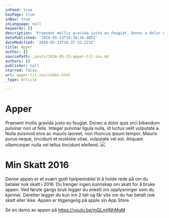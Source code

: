 ```yaml
---
inFeed: true
hasPage: true
inNav: true
inLanguage: null
keywords: []
description: 'Praesent mollis gravida justo eu feugiat. Donec a dolor quis orci bibendum pulvinar non ut felis. Integer pulvinar ligula nulla, id luctus velit vulputate a. Nulla euismod eros ac mauris laoreet, non rhoncus ipsum tempor. Mauris purus neque, tincidunt et molestie vitae, vulputate vel est. Aliquam ullamcorper nulla vel tellus tincidunt eleifend.'
datePublished: '2016-05-23T16:38:30.085Z'
dateModified: '2016-05-23T16:37:33.223Z'
title: Apper
author: []
sourcePath: _posts/2016-05-23-apper-til-ios.md
authors: []
publisher: null
starred: false
url: apper-til-ios/index.html
_type: Article

---
```

# Apper

Praesent mollis gravida justo eu feugiat. Donec a dolor quis orci bibendum pulvinar non ut felis. Integer pulvinar ligula nulla, id luctus velit vulputate a. Nulla euismod eros ac mauris laoreet, non rhoncus ipsum tempor. Mauris purus neque, tincidunt et molestie vitae, vulputate vel est. Aliquam ullamcorper nulla vel tellus tincidunt eleifend.
![](https://the-grid-user-content.s3-us-west-2.amazonaws.com/80fa57c0-760c-4e68-927b-9e4d7afc943f.jpg)

# 

# Min Skatt 2016

Denne appen er et svært godt hjelpemiddel til å holde rede på om du betaler nok skatt i 2016\. Du trenger ingen kunnskap om skatt for å bruke appen. Ved første gangs bruk legger du enkelt inn opplysninger som du kjenner. Deretter legger du kun inn 2 tall og får vite om du har betalt nok skatt eller ikke. Appen er tilgjengelig på apple sin App Store.

Se en demo av appen på [https://youtu.be/mQLmljNhMgM ][0]



[0]: https://youtu.be/mQLmljNhMgM
